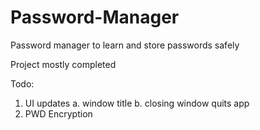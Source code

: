 # Password-Manager
Password manager to learn and store passwords safely

Project mostly completed

Todo:
1. UI updates
  a. window title
  b. closing window quits app
2. PWD Encryption
